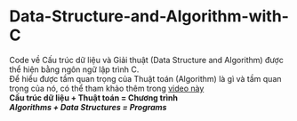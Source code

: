 # Data-Structure-and-Algorithm-with-C
Code về Cấu trúc dữ liệu và Giải thuật (Data Structure and Algorithm) được thể hiện bằng ngôn ngữ lập trình C.  
Để hiểu được tầm quan trọng của Thuật toán (Algorithm) là gì và tầm quan trọng của nó, có thể tham khảo thêm trong [video này](https://www.khanacademy.org/computing/computer-science/algorithms/intro-to-algorithms/v/what-are-algorithms)  
**Cấu trúc dữ liệu + Thuật toán = Chương trình  
_Algorithms + Data Structures = Programs_**
